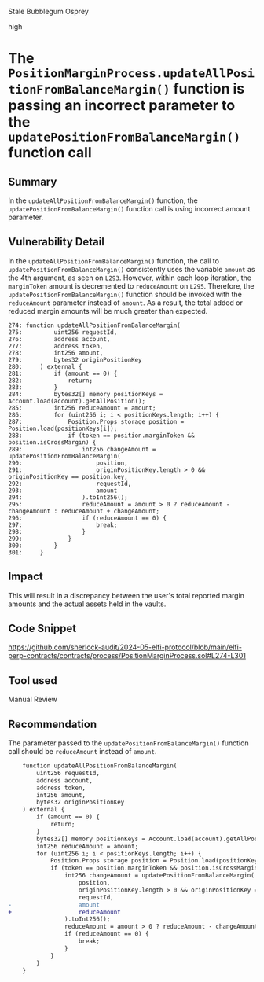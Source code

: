 Stale Bubblegum Osprey

high

# The `PositionMarginProcess.updateAllPositionFromBalanceMargin()` function is passing an incorrect parameter to the `updatePositionFromBalanceMargin()` function call

## Summary

In the `updateAllPositionFromBalanceMargin()` function, the `updatePositionFromBalanceMargin()` function call is using incorrect amount parameter.

## Vulnerability Detail

In the `updateAllPositionFromBalanceMargin()` function, the call to `updatePositionFromBalanceMargin()` consistently uses the variable `amount` as the 4th argument, as seen on `L293`. However, within each loop iteration, the `marginToken` amount is decremented to `reduceAmount` on `L295`. Therefore, the `updatePositionFromBalanceMargin()` function should be invoked with the `reduceAmount` parameter instead of `amount`. As a result, the total added or reduced margin amounts will be much greater than expected.

```solidity
274: function updateAllPositionFromBalanceMargin(
275:         uint256 requestId,
276:         address account,
277:         address token,
278:         int256 amount,
279:         bytes32 originPositionKey
280:     ) external {
281:         if (amount == 0) {
282:             return;
283:         }
284:         bytes32[] memory positionKeys = Account.load(account).getAllPosition();
285:         int256 reduceAmount = amount;
286:         for (uint256 i; i < positionKeys.length; i++) {
287:             Position.Props storage position = Position.load(positionKeys[i]);
288:             if (token == position.marginToken && position.isCrossMargin) {
289:                 int256 changeAmount = updatePositionFromBalanceMargin(
290:                     position,
291:                     originPositionKey.length > 0 && originPositionKey == position.key,
292:                     requestId,
293:                     amount
294:                 ).toInt256();
295:                 reduceAmount = amount > 0 ? reduceAmount - changeAmount : reduceAmount + changeAmount;
296:                 if (reduceAmount == 0) {
297:                     break;
298:                 }
299:             }
300:         }
301:     }
```

## Impact

This will result in a discrepancy between the user's total reported margin amounts and the actual assets held in the vaults.

## Code Snippet

https://github.com/sherlock-audit/2024-05-elfi-protocol/blob/main/elfi-perp-contracts/contracts/process/PositionMarginProcess.sol#L274-L301

## Tool used

Manual Review

## Recommendation

The parameter passed to the `updatePositionFromBalanceMargin()` function call should be `reduceAmount` instead of `amount`.

```diff
    function updateAllPositionFromBalanceMargin(
        uint256 requestId,
        address account,
        address token,
        int256 amount,
        bytes32 originPositionKey
    ) external {
        if (amount == 0) {
            return;
        }
        bytes32[] memory positionKeys = Account.load(account).getAllPosition();
        int256 reduceAmount = amount;
        for (uint256 i; i < positionKeys.length; i++) {
            Position.Props storage position = Position.load(positionKeys[i]);
            if (token == position.marginToken && position.isCrossMargin) {
                int256 changeAmount = updatePositionFromBalanceMargin(
                    position,
                    originPositionKey.length > 0 && originPositionKey == position.key,
                    requestId,
-                   amount
+                   reduceAmount
                ).toInt256();
                reduceAmount = amount > 0 ? reduceAmount - changeAmount : reduceAmount + changeAmount;
                if (reduceAmount == 0) {
                    break;
                }
            }
        }
    }
```